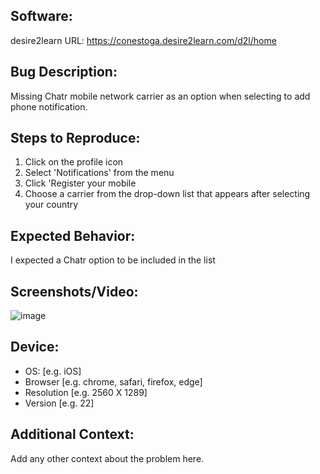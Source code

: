 ## Software:
desire2learn URL: https://conestoga.desire2learn.com/d2l/home

## Bug Description:
Missing Chatr mobile network carrier as an option when selecting to add phone notification.

## Steps to Reproduce:
1. Click on the profile icon
2. Select 'Notifications' from the menu
3. Click 'Register your mobile
4. Choose a carrier from the drop-down list that appears after selecting your country

## Expected Behavior:
I expected a Chatr option to be included in the list

## Screenshots/Video:
![image](https://github.com/Mouna121/AhmedAlmouna-BugReports/assets/163431268/dfaedefe-ba6e-4580-bd5c-b75963ddeaea)


## Device:
 - OS: [e.g. iOS]
 - Browser [e.g. chrome, safari, firefox, edge]
 - Resolution [e.g. 2560 X 1289]
 - Version [e.g. 22]

## Additional Context:
Add any other context about the problem here.
